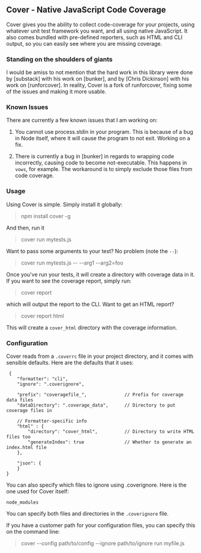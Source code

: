 ## Cover - Native JavaScript Code Coverage

Cover gives you the ability to collect code-coverage for your projects, using
whatever unit test framework you want, and all using native JavaScript. It also
comes bundled with pre-defined reporters, such as HTML and CLI output, so you
can easily see where you are missing coverage.

### Standing on the shoulders of giants

I would be amiss to not mention that the hard work in this library were done
by [substack] with his work on [bunker], and by [Chris Dickinson] with his
work on [runforcover]. In reality, Cover is a fork of runforcover, fixing
some of the issues and making it more usable.

### Known Issues

There are currently a few known issues that I am working on:

1. You cannot use process.stdin in your program. This is because of a bug in
Node itself, where it will cause the program to not exit. Working on a fix.

2. There is currently a bug in [bunker] in regards to wrapping code incorrectly,
causing code to become not-executable. This happens in `vows`, for example. The 
workaround is to simply exclude those files from code coverage.

### Usage

Using Cover is simple. Simply install it globally:

> npm install cover -g

And then, run it

> cover run mytests.js

Want to pass some arguments to your test? No problem (note the `--`):

> cover run mytests.js -- --arg1 --arg2=foo

 Once you've run your tests, it will create a directory with coverage data in it.
 If you want to see the coverage report, simply run:
 
 > cover report
 
 which will output the report to the CLI. Want to get an HTML report?
 
 > cover report html
 
 This will create a `cover_html` directory with the coverage information.
 
 ### Configuration
 
 Cover reads from a `.coverrc` file in your project directory, and it comes
 with sensible defaults. Here are the defaults that it uses:
 
     {
        "formatter": "cli",
        "ignore": ".coverignore",
        
        "prefix": "coveragefile_",              // Prefix for coverage data files
        "dataDirectory": ".coverage_data",      // Directory to put coverage files in
        
        // Formatter-specific info
        "html" : {
            "directory": "cover_html",          // Directory to write HTML files too
            "generateIndex": true               // Whether to generate an index.html file
        },
        
        "json": {
        }
    }
    
You can also specify which files to ignore using .coverignore. Here is the one used
for Cover itself:

    node_modules
    
You can specify both files and directories in the `.coverignore` file.

If you have a customer path for your configuration files, you can specify this
on the command line:

> cover --config path/to/config --ignore path/to/ignore run myfile.js

